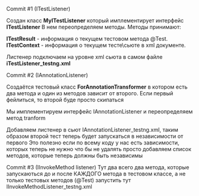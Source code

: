 Commit #1 (ITestListener)

Создан класс **MyITestListener** который имплементирует интерфейс **ITestListener**
В нем переопределяем методы.
Методы принимают: 

**ITestResult** - информация о текущем тестовом метода @Test.
**ITestContext** - информация о текущем тесте\сьюте в xml документе.

Листенер подключаем на уровне xml сьюта в самом файле **iTestListener_testng.xml**


Commit #2 (IAnnotationListener)

Создаётся тестовый класс **ForAnnotationTransformer** в котором есть два метода
и один из методов зависит от второго. Если первый фейлиться, то второй буде просто скипаться

Мы имплементируем интерфейс IAnnotationListener и переопределяем метод tranform

Добавляем листенер в сьют IAnnotationListener_testng.xml, таким образом второй тест теперь будет запускаться в независимости от первого
Это полезно если по всему коду у нас есть зависимости, которых теперь не нужно что бы не удалять просто добавляем список методов, которые теперь должны быть независимы

Commit #3 (IInvokeMethod listener)
Тут два всего два метода, которые запускаються до и после КАЖДОГО метода в тестовом классе, а не только тестовых методов (@Test)
запустить тут IInvokeMethodListener_testng.xml